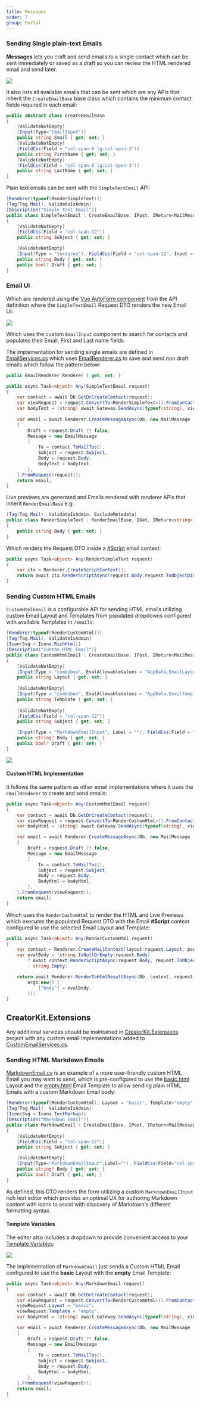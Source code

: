 ```yaml
---
title: Messages
order: 7
group: Portal
---
```


### Sending Single plain-text Emails

**Messages** lets you craft and send emails to a single contact which can be sent immediately or saved as a draft so
you can review the HTML rendered email and send later.

![](/img/pages/creatorkit/portal-messages.png)

It also lists all available emails that can be sent which are any APIs that inherit the `CreateEmailBase` base class
which contains the minimum contact fields required in each email:

```csharp
public abstract class CreateEmailBase
{
    [ValidateNotEmpty]
    [Input(Type="EmailInput")]
    public string Email { get; set; }
    [ValidateNotEmpty]
    [FieldCss(Field = "col-span-6 lg:col-span-3")]
    public string FirstName { get; set; }
    [ValidateNotEmpty]
    [FieldCss(Field = "col-span-6 lg:col-span-3")]
    public string LastName { get; set; }
}
```

Plain text emails can be sent with the `SimpleTextEmail` API:

```csharp
[Renderer(typeof(RenderSimpleText))]
[Tag(Tag.Mail), ValidateIsAdmin]
[Description("Simple Text Email")]
public class SimpleTextEmail : CreateEmailBase, IPost, IReturn<MailMessage>
{
    [ValidateNotEmpty]
    [FieldCss(Field = "col-span-12")]
    public string Subject { get; set; }

    [ValidateNotEmpty]
    [Input(Type = "textarea"), FieldCss(Field = "col-span-12", Input = "h-36")]
    public string Body { get; set; }
    public bool? Draft { get; set; }
}
```

### Email UI

Which are rendered using the [Vue AutoForm component](https://docs.servicestack.net/vue/gallery/autoform) from the API
definition where the `SimpleTextEmail` Request DTO renders the new Email UI:

![](/img/pages/creatorkit/portal-messages-simple.png)

Which uses the custom `EmailInput` component to search for contacts and populates their Email, First and Last name fields.

The implementation for sending single emails are defined in
[EmailServices.cs](https://github.com/NetCoreApps/CreatorKit/blob/main/CreatorKit.ServiceInterface/EmailServices.cs)
which uses [EmailRenderer.cs](https://github.com/NetCoreApps/CreatorKit/blob/main/CreatorKit.ServiceInterface/EmailRenderer.cs)
to save and send non draft emails which follow the pattern below:

```csharp
public EmailRenderer Renderer { get; set; }

public async Task<object> Any(SimpleTextEmail request)
{
    var contact = await Db.GetOrCreateContact(request);
    var viewRequest = request.ConvertTo<RenderSimpleText>().FromContact(contact);
    var bodyText = (string) await Gateway.SendAsync(typeof(string), viewRequest);
    
    var email = await Renderer.CreateMessageAsync(Db, new MailMessage
    {
        Draft = request.Draft ?? false,
        Message = new EmailMessage
        {
            To = contact.ToMailTos(),
            Subject = request.Subject,
            Body = request.Body,
            BodyText = bodyText,
        },
    }.FromRequest(request));
    return email;
}
```

Live previews are generated and Emails rendered with renderer APIs that inherit `RenderEmailBase` e.g:

```csharp
[Tag(Tag.Mail), ValidateIsAdmin, ExcludeMetadata]
public class RenderSimpleText : RenderEmailBase, IGet, IReturn<string>
{
    public string Body { get; set; }
}
```

Which renders the Request DTO inside a [#Script](https://sharpscript.net) email context:

```csharp
public async Task<object> Any(RenderSimpleText request)
{
    var ctx = Renderer.CreateScriptContext();
    return await ctx.RenderScriptAsync(request.Body,request.ToObjectDictionary());
}
```

### Sending Custom HTML Emails

`CustomHtmlEmail` is a configurable API for sending HTML emails utilizing custom Email Layout and Templates
from populated dropdowns configured with available Templates in `/emails`:

```csharp
[Renderer(typeof(RenderCustomHtml))]
[Tag(Tag.Mail), ValidateIsAdmin]
[Icon(Svg = Icons.RichHtml)]
[Description("Custom HTML Email")]
public class CustomHtmlEmail : CreateEmailBase, IPost, IReturn<MailMessage>
{
    [ValidateNotEmpty]
    [Input(Type = "combobox", EvalAllowableValues = "AppData.EmailLayoutOptions")]
    public string Layout { get; set; }
    
    [ValidateNotEmpty]
    [Input(Type = "combobox", EvalAllowableValues = "AppData.EmailTemplateOptions")]
    public string Template { get; set; }
    
    [ValidateNotEmpty]
    [FieldCss(Field = "col-span-12")]
    public string Subject { get; set; }

    [Input(Type = "MarkdownEmailInput", Label = ""), FieldCss(Field = "col-span-12", Input = "h-56")]
    public string? Body { get; set; }
    public bool? Draft { get; set; }
}
```

![](/img/pages/creatorkit/portal-messages-custom.png)

#### Custom HTML Implementation

It follows the same pattern as other email implementations where it uses the `EmailRenderer` to create and send emails:

```csharp
public async Task<object> Any(CustomHtmlEmail request)
{
    var contact = await Db.GetOrCreateContact(request);
    var viewRequest = request.ConvertTo<RenderCustomHtml>().FromContact(contact);
    var bodyHtml = (string) await Gateway.SendAsync(typeof(string), viewRequest);

    var email = await Renderer.CreateMessageAsync(Db, new MailMessage
    {
        Draft = request.Draft ?? false,
        Message = new EmailMessage
        {
            To = contact.ToMailTos(),
            Subject = request.Subject,
            Body = request.Body,
            BodyHtml = bodyHtml,
        },
    }.FromRequest(viewRequest));
    return email;
}
```

Which uses the `RenderCustomHtml` to render the HTML and Live Previews which executes the populated Request DTO with
the Email **#Script** context configured to use the selected Email Layout and Template:

```csharp
public async Task<object> Any(RenderCustomHtml request)
{
    var context = Renderer.CreateMailContext(layout:request.Layout, page:request.Template);
    var evalBody = !string.IsNullOrEmpty(request.Body) 
        ? await context.RenderScriptAsync(request.Body, request.ToObjectDictionary())
        : string.Empty;

    return await Renderer.RenderToHtmlResultAsync(Db, context, request, 
        args:new() {
            ["body"] = evalBody,
        });
}
```

## CreatorKit.Extensions

Any additional services should be maintained in [CreatorKit.Extensions](https://github.com/NetCoreApps/CreatorKit/tree/main/CreatorKit.Extensions) 
project with any custom email implementations added to 
[CustomEmailServices.cs](https://github.com/NetCoreApps/CreatorKit/blob/main/CreatorKit.Extensions/CustomEmailServices.cs).

### Sending HTML Markdown Emails

[MarkdownEmail.cs](https://github.com/NetCoreApps/CreatorKit/blob/main/CreatorKit.Extensions.ServiceModel/MarkdownEmail.cs)
is an example of a more user-friendly custom HTML Email you may want to send, which is pre-configured to use the
[basic.html](https://github.com/NetCoreApps/CreatorKit/blob/main/CreatorKit/emails/layouts/basic.html)
Layout and the
[empty.html](https://github.com/NetCoreApps/CreatorKit/blob/main/CreatorKit/emails/empty.html)
Email Template to allow sending plain HTML Emails with a custom Markdown Email body:

```csharp
[Renderer(typeof(RenderCustomHtml), Layout = "basic", Template="empty")]
[Tag(Tag.Mail), ValidateIsAdmin]
[Icon(Svg = Icons.TextMarkup)]
[Description("Markdown Email")]
public class MarkdownEmail : CreateEmailBase, IPost, IReturn<MailMessage>
{
    [ValidateNotEmpty]
    [FieldCss(Field = "col-span-12")]
    public string Subject { get; set; }

    [ValidateNotEmpty]
    [Input(Type="MarkdownEmailInput",Label=""), FieldCss(Field="col-span-12",Input="h-56")]
    public string? Body { get; set; }
    public bool? Draft { get; set; }
}
```

As defined, this DTO renders the form utilizing a custom `MarkdownEmailInput` rich text editor which provides an optimal UX 
for authoring Markdown content with icons to assist with discovery of Markdown's different formatting syntax.

#### Template Variables

The editor also includes a dropdown to provide convenient access to your [Template Variables](creatorkit/customize#template-variables):

![](/img/pages/creatorkit/portal-messages-markdown.png)

The implementation of `MarkdownEmail` just sends a Custom HTML Email configured to use the **basic** Layout with the **empty** Email Template:

```csharp
public async Task<object> Any(MarkdownEmail request)
{
    var contact = await Db.GetOrCreateContact(request);
    var viewRequest = request.ConvertTo<RenderCustomHtml>().FromContact(contact);
    viewRequest.Layout = "basic";
    viewRequest.Template = "empty";
    var bodyHtml = (string) await Gateway.SendAsync(typeof(string), viewRequest);

    var email = await Renderer.CreateMessageAsync(Db, new MailMessage
    {
        Draft = request.Draft ?? false,
        Message = new EmailMessage
        {
            To = contact.ToMailTos(),
            Subject = request.Subject,
            Body = request.Body,
            BodyHtml = bodyHtml,
        },
    }.FromRequest(viewRequest));
    return email;
}
```
